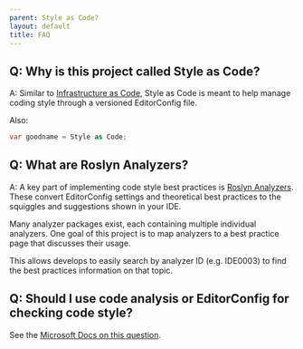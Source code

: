 ```yaml
---
parent: Style as Code?
layout: default
title: FAQ
---
```


## Q: Why is this project called Style as Code?

A: Similar to [Infrastructure as Code](https://docs.microsoft.com/en-us/azure/devops/learn/what-is-infrastructure-as-code), Style as Code is meant to help manage coding style through a versioned EditorConfig file.

Also:

```cs
var goodname = Style as Code;
```

## Q: What are Roslyn Analyzers?

A: A key part of implementing code style best practices is [Roslyn Analyzers](https://docs.microsoft.com/visualstudio/code-quality/roslyn-analyzers-overview). These convert EditorConfig settings and theoretical best practices to the squiggles and suggestions shown in your IDE.

Many analyzer packages exist, each containing multiple individual analyzers. One goal of this project is to map analyzers to a best practice page that discusses their usage.

This allows develops to easily search by analyzer ID (e.g. IDE0003) to find the best practices information on that topic.

## Q: Should I use code analysis or EditorConfig for checking code style?

See the [Microsoft Docs on this question](https://docs.microsoft.com/en-us/visualstudio/code-quality/analyzers-faq?#code-analysis-versus-editorconfig).
